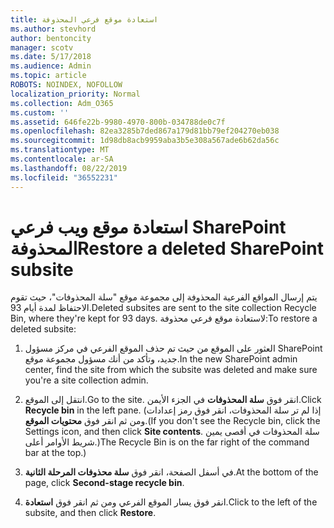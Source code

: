 ```yaml
---
title: استعادة موقع فرعي المحذوفة
ms.author: stevhord
author: bentoncity
manager: scotv
ms.date: 5/17/2018
ms.audience: Admin
ms.topic: article
ROBOTS: NOINDEX, NOFOLLOW
localization_priority: Normal
ms.collection: Adm_O365
ms.custom: ''
ms.assetid: 646fe22b-9980-4970-800b-034788de0c7f
ms.openlocfilehash: 82ea3285b7ded867a179d81bb79ef204270eb038
ms.sourcegitcommit: 1d98db8acb9959aba3b5e308a567ade6b62da56c
ms.translationtype: MT
ms.contentlocale: ar-SA
ms.lasthandoff: 08/22/2019
ms.locfileid: "36552231"
---
```

# <a name="restore-a-deleted-sharepoint-subsite"></a><span data-ttu-id="29094-102">استعادة موقع ويب فرعي SharePoint المحذوفة</span><span class="sxs-lookup"><span data-stu-id="29094-102">Restore a deleted SharePoint subsite</span></span>

<span data-ttu-id="29094-103">يتم إرسال المواقع الفرعية المحذوفة إلى مجموعة موقع "سلة المحذوفات"، حيث تقوم الاحتفاظ لمدة أيام 93.</span><span class="sxs-lookup"><span data-stu-id="29094-103">Deleted subsites are sent to the site collection Recycle Bin, where they're kept for 93 days.</span></span> <span data-ttu-id="29094-104">لاستعادة موقع فرعي محذوفة:</span><span class="sxs-lookup"><span data-stu-id="29094-104">To restore a deleted subsite:</span></span>
  
1. <span data-ttu-id="29094-105">العثور على الموقع من حيث تم حذف الموقع الفرعي في مركز مسؤول SharePoint جديد، وتأكد من أنك مسؤول مجموعة موقع.</span><span class="sxs-lookup"><span data-stu-id="29094-105">In the new SharePoint admin center, find the site from which the subsite was deleted and make sure you're a site collection admin.</span></span> 
    
2. <span data-ttu-id="29094-106">انتقل إلى الموقع.</span><span class="sxs-lookup"><span data-stu-id="29094-106">Go to the site.</span></span> <span data-ttu-id="29094-107">انقر فوق **سلة المحذوفات** في الجزء الأيمن.</span><span class="sxs-lookup"><span data-stu-id="29094-107">Click **Recycle bin** in the left pane.</span></span> <span data-ttu-id="29094-108">(إذا لم تر سلة المحذوفات، انقر فوق رمز إعدادات ومن ثم انقر فوق **محتويات الموقع**.</span><span class="sxs-lookup"><span data-stu-id="29094-108">(If you don't see the Recycle bin, click the Settings icon, and then click **Site contents**.</span></span> <span data-ttu-id="29094-109">سلة المحذوفات في أقصى يمين شريط الأوامر أعلى.)</span><span class="sxs-lookup"><span data-stu-id="29094-109">The Recycle Bin is on the far right of the command bar at the top.)</span></span>
    
3. <span data-ttu-id="29094-110">في أسفل الصفحة، انقر فوق **سلة محذوفات المرحلة الثانية**.</span><span class="sxs-lookup"><span data-stu-id="29094-110">At the bottom of the page, click **Second-stage recycle bin**.</span></span>
    
4. <span data-ttu-id="29094-111">انقر فوق يسار الموقع الفرعي ومن ثم انقر فوق **استعادة**.</span><span class="sxs-lookup"><span data-stu-id="29094-111">Click to the left of the subsite, and then click **Restore**.</span></span>
    

